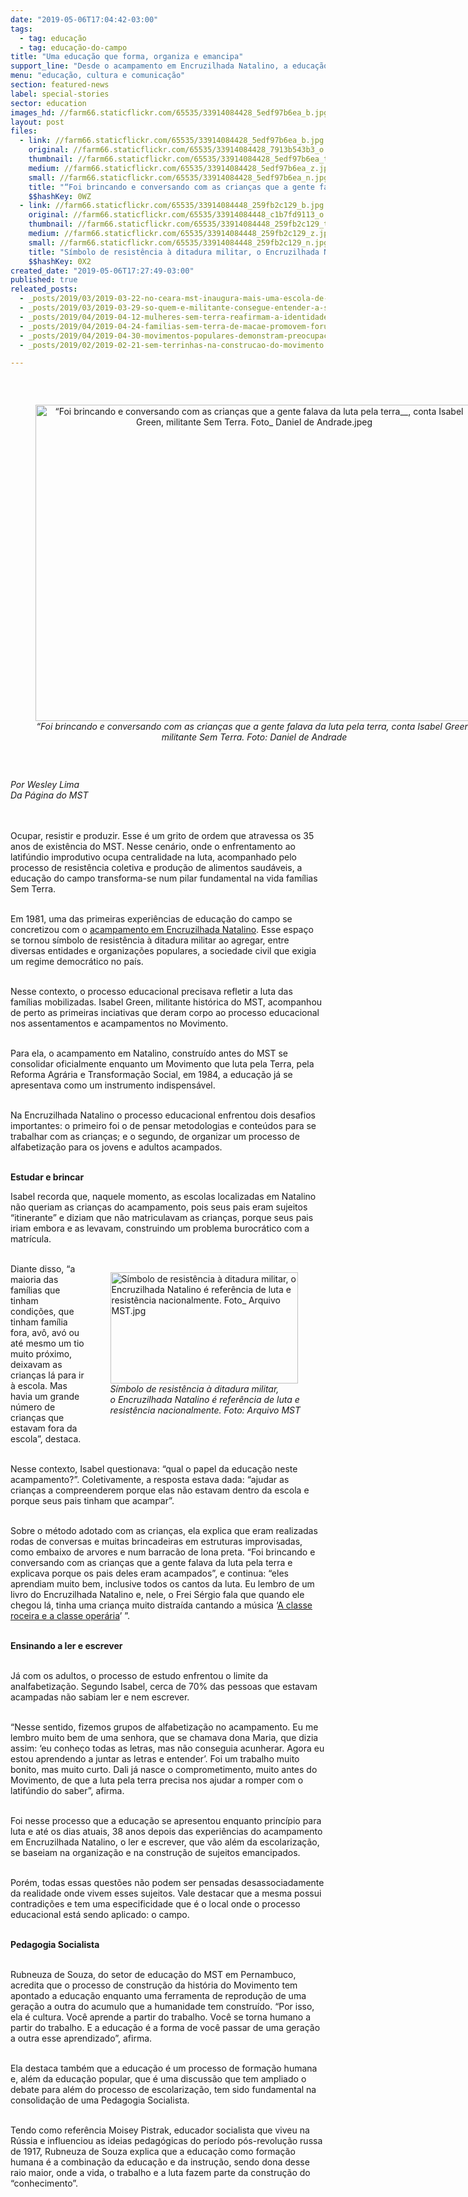 ```yaml
---
date: "2019-05-06T17:04:42-03:00"
tags:
  - tag: educação
  - tag: educação-do-campo
title: "Uma educação que forma, organiza e emancipa"
support_line: "Desde o acampamento em Encruzilhada Natalino, a educação acompanha a construção do MST, transformando-se num princípio"
menu: "educação, cultura e comunicação"
section: featured-news
label: special-stories
sector: education
images_hd: //farm66.staticflickr.com/65535/33914084428_5edf97b6ea_b.jpg
layout: post
files:
  - link: //farm66.staticflickr.com/65535/33914084428_5edf97b6ea_b.jpg
    original: //farm66.staticflickr.com/65535/33914084428_7913b543b3_o.jpg
    thumbnail: //farm66.staticflickr.com/65535/33914084428_5edf97b6ea_t.jpg
    medium: //farm66.staticflickr.com/65535/33914084428_5edf97b6ea_z.jpg
    small: //farm66.staticflickr.com/65535/33914084428_5edf97b6ea_n.jpg
    title: "“Foi brincando e conversando com as crianças que a gente falava da luta pela terra__, conta Isabel Green, militante Sem Terra. Foto_ Daniel de Andrade.jpeg"
    $$hashKey: 0WZ
  - link: //farm66.staticflickr.com/65535/33914084448_259fb2c129_b.jpg
    original: //farm66.staticflickr.com/65535/33914084448_c1b7fd9113_o.jpg
    thumbnail: //farm66.staticflickr.com/65535/33914084448_259fb2c129_t.jpg
    medium: //farm66.staticflickr.com/65535/33914084448_259fb2c129_z.jpg
    small: //farm66.staticflickr.com/65535/33914084448_259fb2c129_n.jpg
    title: "Símbolo de resistência à ditadura militar, o Encruzilhada Natalino é referência de luta e resistência nacionalmente. Foto_ Arquivo MST.jpg"
    $$hashKey: 0X2
created_date: "2019-05-06T17:27:49-03:00"
published: true
releated_posts:
  - _posts/2019/03/2019-03-22-no-ceara-mst-inaugura-mais-uma-escola-de-ensino-medio-do-campo.md
  - _posts/2019/03/2019-03-29-so-quem-e-militante-consegue-entender-a-solidariedade-entre-os-povos.md
  - _posts/2019/04/2019-04-12-mulheres-sem-terra-reafirmam-a-identidade-revolucionaria-em-curso.md
  - _posts/2019/04/2019-04-24-familias-sem-terra-de-macae-promovem-forum-municipal-de-agroecologia.md
  - _posts/2019/04/2019-04-30-movimentos-populares-demonstram-preocupacao-com-rumos-do-brasil.md
  - _posts/2019/02/2019-02-21-sem-terrinhas-na-construcao-do-movimento.md

---
```

<p>&nbsp;</p>

<div style="text-align:center">
<figure class="image" style="display:inline-block"><img alt="“Foi brincando e conversando com as crianças que a gente falava da luta pela terra__, conta Isabel Green, militante Sem Terra. Foto_ Daniel de Andrade.jpeg" height="506" src="//farm66.staticflickr.com/65535/33914084428_5edf97b6ea_b.jpg" width="700" />
<figcaption><em>&ldquo;Foi brincando e conversando com as crian&ccedil;as que a gente falava da luta pela terra, conta Isabel Green, militante Sem Terra. Foto: Daniel de Andrade</em></figcaption>
</figure>
</div>

<p>&nbsp;</p>

<p><em>Por Wesley Lima<br />
Da P&aacute;gina do MST</em><br />
<br />
&nbsp;</p>

<p>Ocupar, resistir e produzir. Esse &eacute; um grito de ordem que atravessa os 35 anos de exist&ecirc;ncia do MST. Nesse cen&aacute;rio, onde o enfrentamento ao latif&uacute;ndio improdutivo ocupa centralidade na luta, acompanhado pelo processo de resist&ecirc;ncia coletiva e produ&ccedil;&atilde;o de alimentos saud&aacute;veis, a educa&ccedil;&atilde;o do campo transforma-se num pilar fundamental na vida fam&iacute;lias Sem Terra.<br />
&nbsp;</p>

<p>Em 1981, uma das primeiras experi&ecirc;ncias de educa&ccedil;&atilde;o do campo se concretizou com o <a href="http://www.mst.org.br/nossa-producao/">acampamento em Encruzilhada Natalino</a>. Esse espa&ccedil;o se tornou s&iacute;mbolo de resist&ecirc;ncia &agrave; ditadura militar ao agregar, entre diversas entidades e organiza&ccedil;&otilde;es populares, a sociedade civil que exigia um regime democr&aacute;tico no pa&iacute;s.<br />
&nbsp;</p>

<p>Nesse contexto, o processo educacional precisava refletir a luta das fam&iacute;lias mobilizadas. Isabel Green, militante hist&oacute;rica do MST, acompanhou de perto as primeiras inciativas que deram corpo ao processo educacional nos assentamentos e acampamentos no Movimento.<br />
&nbsp;</p>

<p>Para ela, o acampamento em Natalino, constru&iacute;do antes do MST se consolidar oficialmente enquanto um Movimento que luta pela Terra, pela Reforma Agr&aacute;ria e Transforma&ccedil;&atilde;o Social, em 1984, a educa&ccedil;&atilde;o j&aacute; se apresentava como um instrumento indispens&aacute;vel.<br />
&nbsp;</p>

<p>Na Encruzilhada Natalino o processo educacional enfrentou dois desafios importantes: o primeiro foi o de pensar metodologias e conte&uacute;dos para se trabalhar com as crian&ccedil;as; e o segundo, de organizar um processo de alfabetiza&ccedil;&atilde;o para os jovens e adultos acampados.<br />
&nbsp;</p>

<p><strong>Estudar e brincar</strong></p>

<p>Isabel recorda que, naquele momento, as escolas localizadas em Natalino n&atilde;o queriam as crian&ccedil;as do acampamento, pois seus pais eram sujeitos &ldquo;itinerante&rdquo; e diziam que n&atilde;o matriculavam as crian&ccedil;as, porque seus pais iriam embora e as levavam, construindo um problema burocr&aacute;tico com a matr&iacute;cula.<br />
&nbsp;</p>

<figure class="image" style="float:right"><img alt="Símbolo de resistência à ditadura militar, o Encruzilhada Natalino é referência de luta e resistência nacionalmente. Foto_ Arquivo MST.jpg" height="178" src="//farm66.staticflickr.com/65535/33914084448_259fb2c129_b.jpg" width="300" />
<figcaption><em>S&iacute;mbolo de resist&ecirc;ncia &agrave; ditadura militar,<br />
o Encruzilhada Natalino &eacute; refer&ecirc;ncia de luta e<br />
resist&ecirc;ncia nacionalmente. Foto: Arquivo MST</em></figcaption>
</figure>

<p>Diante disso, &ldquo;a maioria das fam&iacute;lias que tinham condi&ccedil;&otilde;es, que tinham fam&iacute;lia fora, av&ocirc;, av&oacute; ou at&eacute; mesmo um tio muito pr&oacute;ximo, deixavam as crian&ccedil;as l&aacute; para ir &agrave; escola. Mas havia um grande n&uacute;mero de crian&ccedil;as que estavam fora da escola&rdquo;, destaca.<br />
&nbsp;</p>

<p>Nesse contexto, Isabel questionava: &ldquo;qual o papel da educa&ccedil;&atilde;o neste acampamento?&rdquo;. Coletivamente, a resposta estava dada: &ldquo;ajudar as crian&ccedil;as a compreenderem porque elas n&atilde;o estavam dentro da escola e porque seus pais tinham que acampar&rdquo;.<br />
&nbsp;</p>

<p>Sobre o m&eacute;todo adotado com as crian&ccedil;as, ela explica que eram realizadas rodas de conversas e muitas brincadeiras em estruturas improvisadas, como embaixo de arvores e num barrac&atilde;o de lona preta. &ldquo;Foi brincando e conversando com as crian&ccedil;as que a gente falava da luta pela terra e explicava porque os pais deles eram acampados&rdquo;, e continua: &ldquo;eles aprendiam muito bem, inclusive todos os cantos da luta. Eu lembro de um livro do Encruzilhada Natalino e, nele, o Frei S&eacute;rgio fala que quando ele chegou l&aacute;, tinha uma crian&ccedil;a muito distra&iacute;da cantando a m&uacute;sica &lsquo;<a href="https://www.youtube.com/watch?v=DsdSm6VFSgw&amp;t=23s">A classe roceira e a classe oper&aacute;ria</a>&rsquo; &rdquo;.<br />
&nbsp;</p>

<p><strong>Ensinando a ler e escrever</strong><br />
&nbsp;</p>

<p>J&aacute; com os adultos, o processo de estudo enfrentou o limite da analfabetiza&ccedil;&atilde;o. Segundo Isabel, cerca de 70% das pessoas que estavam acampadas n&atilde;o sabiam ler e nem escrever.<br />
&nbsp;</p>

<p>&ldquo;Nesse sentido, fizemos grupos de alfabetiza&ccedil;&atilde;o no acampamento. Eu me lembro muito bem de uma senhora, que se chamava dona Maria, que dizia assim: &lsquo;eu conhe&ccedil;o todas as letras, mas n&atilde;o conseguia acunherar. Agora eu estou aprendendo a juntar as letras e entender&rsquo;. Foi um trabalho muito bonito, mas muito curto. Dali j&aacute; nasce o comprometimento, muito antes do Movimento, de que a luta pela terra precisa nos ajudar a romper com o latif&uacute;ndio do saber&rdquo;, afirma.<br />
&nbsp;</p>

<p>Foi nesse processo que a educa&ccedil;&atilde;o se apresentou enquanto princ&iacute;pio para luta e at&eacute; os dias atuais, 38 anos depois das experi&ecirc;ncias do acampamento em Encruzilhada Natalino, o ler e escrever, que v&atilde;o al&eacute;m da escolariza&ccedil;&atilde;o, se baseiam na organiza&ccedil;&atilde;o e na constru&ccedil;&atilde;o de sujeitos emancipados.<br />
&nbsp;</p>

<p>Por&eacute;m, todas essas quest&otilde;es n&atilde;o podem ser pensadas desassociadamente da realidade onde vivem esses sujeitos. Vale destacar que a mesma possui contradi&ccedil;&otilde;es e tem uma especificidade que &eacute; o local onde o processo educacional est&aacute; sendo aplicado: o campo.<br />
&nbsp;</p>

<p><strong>Pedagogia Socialista</strong><br />
&nbsp;</p>

<p>Rubneuza de Souza, do setor de educa&ccedil;&atilde;o do MST em Pernambuco, acredita que o processo de constru&ccedil;&atilde;o da hist&oacute;ria do Movimento tem apontado a educa&ccedil;&atilde;o enquanto uma ferramenta de reprodu&ccedil;&atilde;o de uma gera&ccedil;&atilde;o a outra do acumulo que a humanidade tem constru&iacute;do. &ldquo;Por isso, ela &eacute; cultura. Voc&ecirc; aprende a partir do trabalho. Voc&ecirc; se torna humano a partir do trabalho. E a educa&ccedil;&atilde;o &eacute; a forma de voc&ecirc; passar de uma gera&ccedil;&atilde;o a outra esse aprendizado&rdquo;, afirma.<br />
&nbsp;</p>

<p>Ela destaca tamb&eacute;m que a educa&ccedil;&atilde;o &eacute; um processo de forma&ccedil;&atilde;o humana e, al&eacute;m da educa&ccedil;&atilde;o popular, que &eacute; uma discuss&atilde;o que tem ampliado o debate para al&eacute;m do processo de escolariza&ccedil;&atilde;o, tem sido fundamental na consolida&ccedil;&atilde;o de uma Pedagogia Socialista.<br />
&nbsp;</p>

<p>Tendo como refer&ecirc;ncia Moisey Pistrak, educador socialista que viveu na R&uacute;ssia e influenciou as ideias pedag&oacute;gicas do per&iacute;odo p&oacute;s-revolu&ccedil;&atilde;o russa de 1917, Rubneuza de Souza explica que a educa&ccedil;&atilde;o como forma&ccedil;&atilde;o humana &eacute; a combina&ccedil;&atilde;o da educa&ccedil;&atilde;o e da instru&ccedil;&atilde;o, sendo dona desse raio maior, onde a vida, o trabalho e a luta fazem parte da constru&ccedil;&atilde;o do &ldquo;conhecimento&rdquo;.</p>
